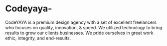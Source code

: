 # Codeyaya-
CodeYAYA is a premium design agency with a set of excellent freelancers who focuses on quality, innovation, &amp; speed. We utilized technology to bring results to grow our clients businesses. We pride ourselves in great work ethic, integrity, and end-results.
